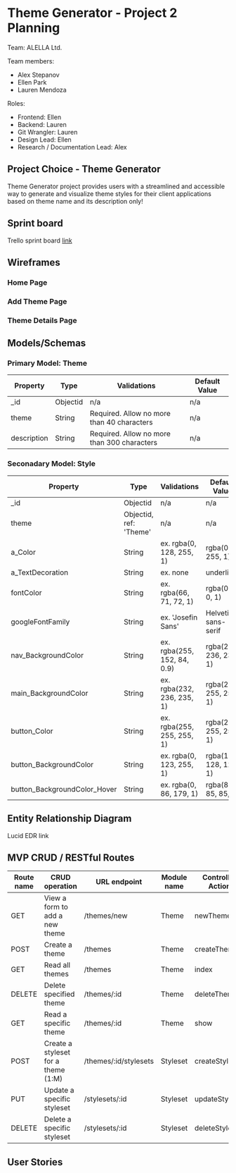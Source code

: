 # Theme Generator - Project 2 Planning

Team: ALELLA Ltd.

Team members:
- Alex Stepanov
- Ellen Park
- Lauren Mendoza

Roles: 
- Frontend: Ellen 
- Backend: Lauren 
- Git Wrangler: Lauren 
- Design Lead: Ellen 
- Research / Documentation Lead: Alex

## Project Choice - Theme Generator

Theme Generator project provides users with a streamlined and accessible way to generate and visualize theme styles for their client applications based on theme name and its description only!

## Sprint board

Trello sprint board [link](https://trello.com/b/1AhAgCnS/theme-generator)

## Wireframes

### Home Page

### Add Theme Page

### Theme Details Page

## Models/Schemas

### Primary Model: Theme

| Property | Type | Validations | Default Value |
|----------|----------|----------|----------|
| _id | Objectid | n/a | n/a |
| theme | String | Required. Allow no more than 40 characters| n/a |
| description | String | Required. Allow no more than 300 characters | n/a |

### Seconadary Model: Style

| Property | Type | Validations | Default Value |
|----------|----------|----------|----------|
| _id | Objectid | n/a | n/a |
| theme | Objectid, ref: 'Theme' | n/a | n/a |
| a_Color | String | ex. rgba(0, 128, 255, 1)| rgba(0, 0, 255, 1)|
| a_TextDecoration | String | ex. none | underline |
| fontColor | String | ex. rgba(66, 71, 72, 1)| rgba(0, 0, 0, 1)|
| googleFontFamily | String | ex. 'Josefin Sans' | Helvetica, sans-serif |
| nav_BackgroundColor | String | ex. rgba(255, 152, 84, 0.9)| rgba(232, 236, 235, 1) |
| main_BackgroundColor | String | ex. rgba(232, 236, 235, 1) | rgba(255, 255, 255, 1) |
| button_Color | String | ex. rgba(255, 255, 255, 1)| rgba(255, 255, 255, 1) |
| button_BackgroundColor | String | ex. rgba(0, 123, 255, 1) | rgba(128, 128, 128, 1) |
| button_BackgroundColor_Hover | String | ex. rgba(0, 86, 179, 1) | rgba(85, 85, 85, 1) |

## Entity Relationship Diagram

Lucid EDR link

## MVP CRUD / RESTful Routes
 Route name | CRUD operation | URL endpoint | Module name | Controller Action | Notes |
|----------|----------|----------|----------|----------|----------|
 GET | View a form to add a new theme | /themes/new | Theme | newTheme | |
 POST |Create a theme | /themes | Theme | createTheme | Res.redirect to /themes/${createdTheme._id} |
 GET | Read all themes | /themes | Theme | index | |
 DELETE | Delete specified theme | /themes/:id | Theme | deleteTheme | Res.redirect to /themes/ |
 GET | Read a specific theme | /themes/:id | Theme | show | |
 POST | Create a styleset for a theme (1:M) | /themes/:id/stylesets | Styleset | createStyleset | Res.redirect to /themes/${stylesetData.theme} |
 PUT | Update a specific styleset | /stylesets/:id | Styleset | updateStyleset | Res.redirect to /themes/${stylesetData.theme} |
 DELETE | Delete a specific styleset | /stylesets/:id | Styleset | deleteStyleset | |

## User Stories